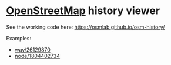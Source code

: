 # [OpenStreetMap](https://openstreetmap.org) history viewer

See the working code here: https://osmlab.github.io/osm-history/

Examples:
* [way/26129870](https://osmlab.github.io/osm-history/#/way/26129870)
* [node/1804402734](https://osmlab.github.io/osm-history/#/node/1804402734)

